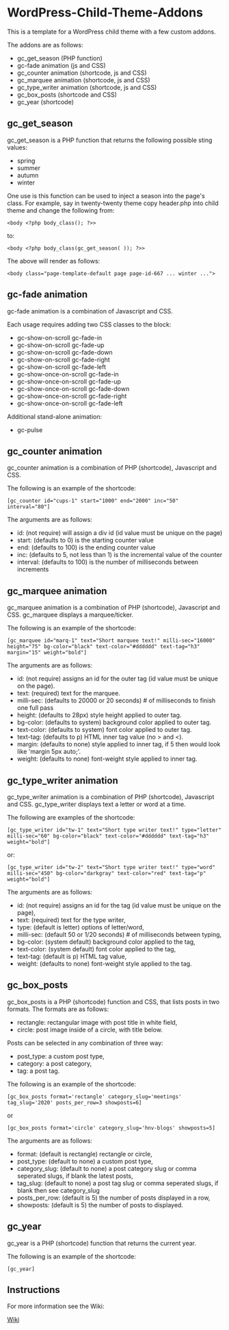 # WordPress-Child-Theme-Addons

This is a template for a WordPress child theme with a few custom addons.

The addons are as follows:
- gc_get_season (PHP function)
- gc-fade animation (js and CSS)
- gc_counter animation (shortcode, js and CSS)
- gc_marquee animation (shortcode, js and CSS)
- gc_type_writer animation (shortcode, js and CSS)
- gc_box_posts (shortcode and CSS)
- gc_year (shortcode)

## gc_get_season

gc_get_season is a PHP function that returns the following possible sting values:
- spring
- summer
- autumn
- winter

One use is this function can be used to inject a season into the page's class.  For example, say in twenty-twenty theme copy header.php into child theme and change the following from:

`<body <?php body_class(); ?>>`

to:

`<body <?php body_class(gc_get_season( )); ?>>`

The above will render as follows:

`<body class="page-template-default page page-id-667 ... winter ...">`

## gc-fade animation

gc-fade animation is a combination of Javascript and CSS.

Each usage requires adding two CSS classes to the block:

- gc-show-on-scroll gc-fade-in
- gc-show-on-scroll gc-fade-up
- gc-show-on-scroll gc-fade-down
- gc-show-on-scroll gc-fade-right
- gc-show-on-scroll gc-fade-left
- gc-show-once-on-scroll gc-fade-in
- gc-show-once-on-scroll gc-fade-up
- gc-show-once-on-scroll gc-fade-down
- gc-show-once-on-scroll gc-fade-right
- gc-show-once-on-scroll gc-fade-left

Additional stand-alone animation:
- gc-pulse

## gc_counter animation

gc_counter animation is a combination of PHP (shortcode), Javascript and CSS.

The following is an example of the shortcode:

`[gc_counter id="cups-1" start="1000" end="2000" inc="50" interval="80"]`

The arguments are as follows:
- id:    (not require) will assign a div id (id value must be unique on the page)
- start: (defaults to 0) is the starting counter value
- end:   (defaults to 100) is the ending counter value
- inc:   (defaults to 5, not less than 1) is the incremental value of the counter
- interval:  (defaults to 100) is the number of milliseconds between increments

## gc_marquee animation

gc_marquee animation is a combination of PHP (shortcode), Javascript and CSS.  gc_marquee displays a marquee/ticker.

The following is an example of the shortcode:

`[gc_marquee id="marq-1" text="Short marquee text!" milli-sec="16000" height="75" bg-color="black" text-color="#dddddd" text-tag="h3" margin="15" weight="bold"]`

The arguments are as follows:
- id:         (not require) assigns an id for the outer tag (id value must be unique on the page).
- text:       (required) text for the marquee.
- milli-sec:  (defaults to 20000 or 20 seconds) # of milliseconds to finish one full pass
- height:     (defaults to 28px) style height applied to outer tag.
- bg-color:   (defaults to system) background color applied to outer tag.
- text-color: (defaults to system) font color applied to outer tag.
- text-tag:   (defaults to p) HTML inner tag value (no &gt; and &lt;).
- margin:     (defaults to none) style applied to inner tag, if 5 then would look like 'margin 5px auto;'.
- weight:     (defaults to none) font-weight style applied to inner tag.

## gc_type_writer animation

gc_type_writer animation is a combination of PHP (shortcode), Javascript and CSS. gc_type_writer displays text a letter or word at a time.

The following are examples of the shortcode:

`[gc_type_writer id="tw-1" text="Short type writer text!" type="letter" milli-sec="60" bg-color="black" text-color="#dddddd" text-tag="h3" weight="bold"]`

or:

`[gc_type_writer id="tw-2" text="Short type writer text!" type="word" milli-sec="450" bg-color="darkgray" text-color="red" text-tag="p" weight="bold"]`

The arguments are as follows:
- id:         (not require) assigns an id for the tag (id value must be unique on the page),
- text:       (required) text for the type writer,
- type:       (default is letter) options of letter/word,
- milli-sec:  (default 50 or 1/20 seconds) # of milliseconds between typing,
- bg-color:   (system default) background color applied to the tag,
- text-color: (system default) font color applied to the tag,
- text-tag:   (default is p) HTML tag value,
- weight:     (defaults to none) font-weight style applied to the tag.

## gc_box_posts

gc_box_posts is a PHP (shortcode) function and CSS, that lists posts in two formats.  The formats are as follows:
- rectangle: rectangular image with post title in white field,
- circle: post image inside of a circle, with title below.

Posts can be selected in any combination of three way:
- post_type: a custom post type,
- category:  a post category,
- tag:       a post tag.

The following is an example of the shortcode:

`[gc_box_posts format='rectangle' category_slug='meetings' tag_slug='2020' posts_per_row=3 showposts=6]`

or

`[gc_box_posts format='circle' category_slug='hnv-blogs' showposts=5]`

The arguments are as follows:
- format:        (default is rectangle) rectangle or circle,
- post_type:     (default to none) a custom post type,
- category_slug: (default to none) a post category slug or comma seperated slugs, if blank the latest posts,
- tag_slug:      (default to none) a post tag slug or comma seperated slugs, if blank then see category_slug
- posts_per_row: (default is 5) the number of posts displayed in a row,
- showposts:     (default is 5) the number of posts to displayed.

## gc_year

gc_year is a PHP (shortcode) function that returns the current year.

The following is an example of the shortcode:

`[gc_year]`

## Instructions

For more information see the Wiki:

[Wiki](https://github.com/PHuhn/WordPress-Child-Theme-Addons/wiki/)
